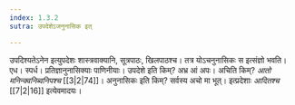```yaml
---
index: 1.3.2
sutra: उपदेशेऽजनुनासिक इत्

---
```

उपदिश्यतेऽनेन इत्युपदेशः शास्त्रवाक्यानि, सूत्रपाठः, खिलपाठश्च। तत्र योऽचनुनासिकः स इत्संज्ञो भवति। एध। स्पर्ध। प्रतिज्ञानुनासिक्याः पाणिनीयाः। उपदेशे इति किम्? अभ्र आं अपः। अचिति किम्? _आतो मनिन्क्वनिब्वनिपश्च_ [[3|2|74]]। अनुनासिकः इति किम्? सर्वस्य अचो मा भूत्। इत्प्रदेशाः _आदितश्च_ [[7|2|16]] इत्येवमादयः।